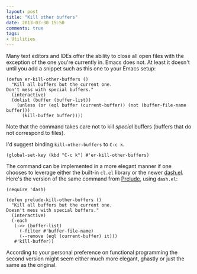 ```yaml
---
layout: post
title: "Kill other buffers"
date: 2013-03-30 15:50
comments: true
tags:
- Utilities
---
```


Many text editors and IDEs offer the ability to close all open files
with the exception of the one you're currently in. Emacs does not.  At
least it doesn't until you add a snippet such as this one to your
Emacs setup:

``` elisp
(defun er-kill-other-buffers ()
  "Kill all buffers but the current one.
Don't mess with special buffers."
  (interactive)
  (dolist (buffer (buffer-list))
    (unless (or (eql buffer (current-buffer)) (not (buffer-file-name buffer)))
      (kill-buffer buffer))))
```

Note that the command takes care not to kill *special* buffers (buffers
that do not correspond to files).

I'd suggest binding `kill-other-buffers` to `C-c k`.

``` elisp
(global-set-key (kbd "C-c k") #'er-kill-other-buffers)
```

The command can be implemented in a more elegant manner if one chooses to
leverage either the built-in `cl.el` library or the newer
[dash.el](https://github.com/magnars/dash.el). Here's the version of
the same command from [Prelude](https://github.com/bbatsov/prelude),
using `dash.el`:

``` elisp
(require 'dash)

(defun prelude-kill-other-buffers ()
  "Kill all buffers but the current one.
Doesn't mess with special buffers."
  (interactive)
  (-each
   (->> (buffer-list)
     (-filter #'buffer-file-name)
     (--remove (eql (current-buffer) it)))
   #'kill-buffer))
```

According to your personal preference on functional programming the
second version might seem either much more elegant, ghastly or just the
same as the original.
